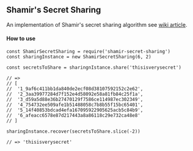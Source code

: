 ## Shamir's Secret Sharing

An implementation of Shamir's secret sharing algorithm see [wiki article](https://en.wikipedia.org/wiki/Shamir%27s_Secret_Sharing).

#### How to use

```JS
const ShamirSecretSharing = require('shamir-secret-sharing')
const sharingInstance = new ShamirSecretSharing(6, 2)

const secretsToShare = sharingnIstance.share('thisisverysecret')

// => 
// [
//  '1_9af6c411bb1da840de2ecf08d38107592152c2e62',
//  '2_3aa39977284d7f152e4d58092e58a81fb84c25f1a',
//  '3_d59a5d88e36b27470129f7586ce114987ec302349',
//  '4_754732ee509afe1b51488058c7b8b55f15bc65401',
//  '5_14f40853bdcad4efa167095922905625acb5c84b9',
//  '6_afeacc6578e87d217443a8a86118c29e732ca48e8'
// ]

sharingInstance.recover(secretsToShare.slice(-2))

// => 'thisisverysecret'
```
